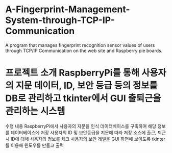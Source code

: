 # A-Fingerprint-Management-System-through-TCP-IP-Communication
A program that manages fingerprint recognition sensor values of users through TCP/IP Communication on the web site and Raspberry pie boards.


프로젝트 소개
RaspberryPi를 통해 사용자의 지문 데이터, ID, 보안 등급 등의 정보를 DB로 관리하고 tkinter에서 GUI 출퇴근을 관리하는 시스템
======================================================================================================================

수행 내용
RaspberryPi에서 사용자의 지문을 인식
데이터베이스를 구축하여 해당 정보를 데이터베이스에 저장 
사용자의 ID 및 보안등급을 지문에 따라 저장
소스에 출근, 퇴근 시 ID에 대해 사용자의 정보를 체크
사용자의 보안 레벨을 GUI 화면에 보이도록 tkinter를 이용해 윈도우를 만들고 출력
